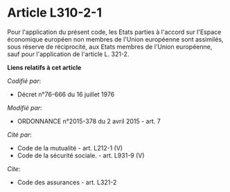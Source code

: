 # Article L310-2-1

Pour l'application du présent code, les Etats parties à l'accord sur l'Espace économique européen non membres  de l'Union
européenne sont assimilés, sous réserve de réciprocité, aux Etats membres  de l'Union européenne, sauf pour l'application de
l'article L. 321-2.

**Liens relatifs à cet article**

_Codifié par_:

  - Décret n°76-666 du 16 juillet 1976

_Modifié par_:

  - ORDONNANCE n°2015-378 du 2 avril 2015 - art. 7

_Cité par_:

  - Code de la mutualité - art. L212-1 (V)
  - Code de la sécurité sociale. - art. L931-9 (V)

_Cite_:

  - Code des assurances - art. L321-2
